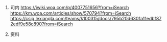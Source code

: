 1. 司内
https://iwiki.woa.com/p/4007751656?from=iSearch
https://km.woa.com/articles/show/570794?from=iSearch
https://csig.lexiangla.com/teams/k100315/docs/795b20d6301a11edbf872edf9e58c890?from=iSearch


2. 资料